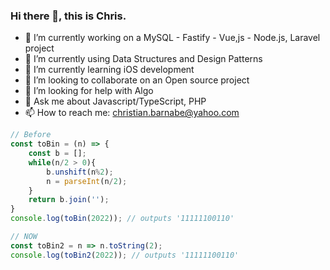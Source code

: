 ### Hi there 👋, this is Chris.
- 🔭 I’m currently working on a MySQL - Fastify - Vue,js - Node.js, Laravel project
- 🌱 I’m currently using Data Structures and Design Patterns
- 🌱 I’m currently learning iOS development
- 👯 I’m looking to collaborate on an Open source project
- 🤔 I’m looking for help with Algo
- 💬 Ask me about Javascript/TypeScript, PHP
- 📫 How to reach me: christian.barnabe@yahoo.com

```js
// Before
const toBin = (n) => {
    const b = [];
    while(n/2 > 0){
        b.unshift(n%2);
        n = parseInt(n/2); 
    }
    return b.join('');
}
console.log(toBin(2022)); // outputs '11111100110'

// NOW
const toBin2 = n => n.toString(2);
console.log(toBin2(2022)); // outputs '11111100110'
```

<!--
**christian-barnabe-chabi/christian-barnabe-chabi** is a ✨ _special_ ✨ repository because its `README.md` (this file) appears on your GitHub profile.

Here are some ideas to get you started:

- 🔭 I’m currently working on ...
- 🌱 I’m currently learning ...
- 👯 I’m looking to collaborate on ...
- 🤔 I’m looking for help with ...
- 💬 Ask me about ...
- 📫 How to reach me: ...
- 😄 Pronouns: ...
- ⚡ Fun fact: ...
-->
<!-- [![Anurag's GitHub stats](https://github-readme-stats.vercel.app/api?username=christian-barnabe-chabi)](https://github.com/anuraghazra/github-readme-stats) -->
